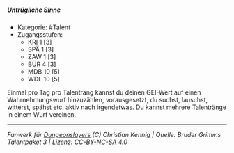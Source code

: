 <!---
Dies ist ein Fanwerk für DUNGEONSLAYERS (C) von Christian Kennig

Quellen:      [Bruder Grimms Talentpaket 3](https://www.f-space.de/ds4/downloads.html)
              [Talentbeschreibungen](https://www.f-space.de/ds4/tools-talentcards.html)
License:      [CC-BY-NC-SA 4.0](https://creativecommons.org/licenses/by-nc-sa/4.0/deed.de)
Richtlinien:  [Fanwerkrichtlinien](https://www.dungeonslayers.net/fanwerk-richtlinien/)
Autor:        Zauberlehrling
-->

##### Untrügliche Sinne

- Kategorie: #Talent
- Zugangsstufen:
  - KRI 1 [3]
  - SPÄ 1 [3]
  - ZAW 1 [3]
  - BÜR 4 [3]
  - MDB 10 [5]
  - WDL 10 [5]

Einmal pro Tag pro Talentrang kannst du deinen GEI-Wert auf einen Wahrnehmungswurf hinzuzählen, vorausgesetzt, du suchst, lauschst, witterst, spähst etc. aktiv nach irgendetwas. Du kannst mehrere Talentränge in einem Wurf vereinen.

---

_Fanwerk für [Dungeonslayers](https://www.dungeonslayers.net/) (C) Christian Kennig | Quelle: Bruder Grimms Talentpaket 3 | Lizenz: [CC-BY-NC-SA 4.0](https://creativecommons.org/licenses/by-nc-sa/4.0/deed.de)_

